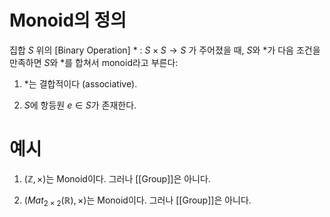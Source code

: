 # Monoid의 정의

집합 $S$ 위의 [Binary Operation] $*$ : $S \times S \rightarrow S$ 가 주어졌을 때, $S$와 $*$가 다음 조건을 만족하면 $S$와 $*$를 합쳐서 monoid라고 부른다:

1. $*$는 결합적이다 (associative).

2. $S$에 항등원 $e \in S$가 존재한다.

# 예시
1. $(\mathbb{Z}, \times)$는 Monoid이다. 그러나 [[Group]]은 아니다.

2. $(Mat_{2 \times 2}(\mathbb{R}), \times)$는 Monoid이다. 그러나 [[Group]]은 아니다.